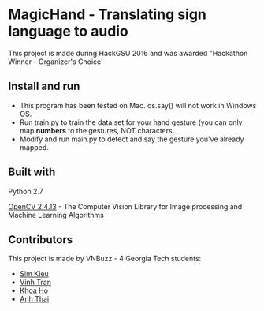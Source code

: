 # MagicHand - Translating sign language to audio

This project is made during HackGSU 2016 and was awarded "Hackathon Winner - Organizer's Choice'
## Install and run

* This program has been tested on Mac. os.say() will not work in Windows OS.
* Run train.py to train the data set for your hand gesture (you can only map **numbers** to the gestures, NOT characters.
* Modify and run main.py to detect and say the gesture you've already mapped.

## Built with

Python 2.7

[OpenCV 2.4.13](http://opencv.org) - The Computer Vision Library for Image processing and Machine Learning Algorithms

## Contributors

This project is made by VNBuzz - 4 Georgia Tech students: 
* [Sim Kieu](https://github.com/simkieu)
* [Vinh Tran](https://github.com/daivinhtran)
* [Khoa Ho](https://github.com/dangkhoa141)
* [Anh Thai](https://github.com/ngailapdi)



